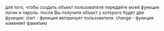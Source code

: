 для того, чтобы создать объект пользователя передайте моей функции логин и пароль.
после Вы получите объект у которого будет две функции:
start - функция авторизует пользователя. change - функция изменяет фамилию